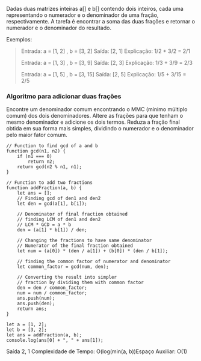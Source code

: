 Dadas duas matrizes inteiras a[] e b[] contendo dois inteiros, cada uma representando o numerador e o denominador de uma fração, respectivamente. A tarefa é encontrar a soma das duas frações e retornar o numerador e o denominador do resultado.

Exemplos: 
> Entrada: a = [1, 2] , b = [3, 2] 
> Saída: [2, 1] 
> Explicação: 1/2 + 3/2 = 2/1
> 
> Entrada: a = [1, 3] , b = [3, 9] 
> Saída: [2, 3] 
> Explicação: 1/3 + 3/9 = 2/3 
> 
> Entrada: a = [1, 5] , b = [3, 15] 
> Saída: [2, 5] 
> Explicação: 1/5 + 3/15 = 2/5 

### Algoritmo para adicionar duas frações

Encontre um denominador comum encontrando o MMC (mínimo múltiplo comum) dos dois denominadores.
Altere as frações para que tenham o mesmo denominador e adicione os dois termos.
Reduza a fração final obtida em sua forma mais simples, dividindo o numerador e o denominador pelo maior fator comum.

```
// Function to find gcd of a and b
function gcd(n1, n2) {
    if (n1 === 0)
        return n2;
    return gcd(n2 % n1, n1);
}

// Function to add two fractions
function addFraction(a, b) {
    let ans = []; 
    // Finding gcd of den1 and den2
    let den = gcd(a[1], b[1]);

    // Denominator of final fraction obtained
    // finding LCM of den1 and den2
    // LCM * GCD = a * b 
    den = (a[1] * b[1]) / den;

    // Changing the fractions to have same denominator
    // Numerator of the final fraction obtained
    let num = (a[0]) * (den / a[1]) + (b[0]) * (den / b[1]);

    // finding the common factor of numerator and denominator
    let common_factor = gcd(num, den);

    // Converting the result into simpler 
    // fraction by dividing them with common factor 
    den = den / common_factor;
    num = num / common_factor;
    ans.push(num); 
    ans.push(den); 
    return ans;
}

let a = [1, 2];
let b = [3, 2];
let ans = addFraction(a, b); 
console.log(ans[0] + ", " + ans[1]);
```

Saída
2, 1
Complexidade de Tempo: O(log(min(a, b))Espaço
Auxiliar: O(1)


